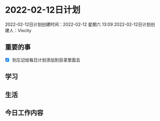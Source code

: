 # 2022-02-12日计划

2022-02-12日计划创建时间：2022-02-12 星期六  13:09
2022-02-12日计划创建人：Vixcity

## 重要的事
- [x] 别忘记给每日计划添加到目录里面去

## 学习

## 生活

## 今日工作内容
